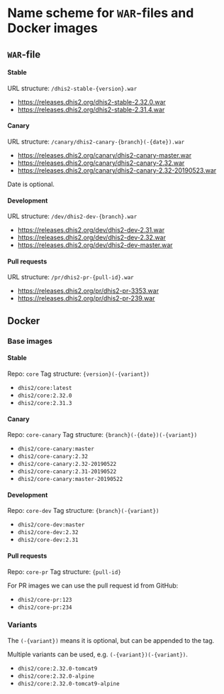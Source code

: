 # Name scheme for `WAR`-files and Docker images

## `WAR`-file

#### Stable

URL structure: `/dhis2-stable-{version}.war`
                 
- https://releases.dhis2.org/dhis2-stable-2.32.0.war
- https://releases.dhis2.org/dhis2-stable-2.31.4.war

#### Canary

URL structure: `/canary/dhis2-canary-{branch}(-{date}).war`

- https://releases.dhis2.org/canary/dhis2-canary-master.war
- https://releases.dhis2.org/canary/dhis2-canary-2.32.war
- https://releases.dhis2.org/canary/dhis2-canary-2.32-20190523.war

Date is optional.

#### Development

URL structure: `/dev/dhis2-dev-{branch}.war`

- https://releases.dhis2.org/dev/dhis2-dev-2.31.war
- https://releases.dhis2.org/dev/dhis2-dev-2.32.war
- https://releases.dhis2.org/dev/dhis2-dev-master.war

#### Pull requests

URL structure: `/pr/dhis2-pr-{pull-id}.war`

- https://releases.dhis2.org/pr/dhis2-pr-3353.war
- https://releases.dhis2.org/pr/dhis2-pr-239.war

## Docker

### Base images

#### Stable

Repo: `core`
Tag structure: `{version}(-{variant})`

- `dhis2/core:latest`
- `dhis2/core:2.32.0`
- `dhis2/core:2.31.3`

#### Canary

Repo: `core-canary`
Tag structure: `{branch}(-{date})(-{variant})`

- `dhis2/core-canary:master`
- `dhis2/core-canary:2.32`
- `dhis2/core-canary:2.32-20190522`
- `dhis2/core-canary:2.31-20190522`
- `dhis2/core-canary:master-20190522`

#### Development

Repo: `core-dev`
Tag structure: `{branch}(-{variant})`

- `dhis2/core-dev:master`
- `dhis2/core-dev:2.32`
- `dhis2/core-dev:2.31`

#### Pull requests

Repo: `core-pr`
Tag structure: `{pull-id}`

For PR images we can use the pull request id from GitHub:

- `dhis2/core-pr:123`
- `dhis2/core-pr:234`

### Variants

The `(-{variant})` means it is optional, but can be appended to the tag.

Multiple variants can be used, e.g. `(-{variant})(-{variant})`.

- `dhis2/core:2.32.0-tomcat9`
- `dhis2/core:2.32.0-alpine`
- `dhis2/core:2.32.0-tomcat9-alpine`
